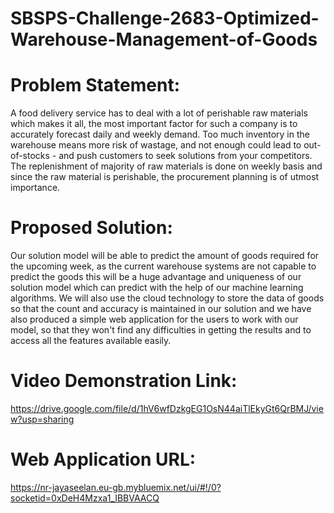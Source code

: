 # SBSPS-Challenge-2683-Optimized-Warehouse-Management-of-Goods
# Problem Statement:  
   A food delivery service has to deal with a lot of perishable raw materials which makes it all, the most important factor for such a company is to accurately forecast daily and weekly demand. Too much inventory in the warehouse means more risk of wastage, and not enough could lead to out-of-stocks - and push customers to seek solutions from your competitors. The replenishment of majority of raw materials is done on weekly basis and since the raw material is perishable, the procurement planning is of utmost importance.
  
# Proposed Solution:  
Our solution model will be able to predict the amount of goods required for the upcoming week, as the current warehouse systems are not capable to predict the goods this will be a huge advantage and uniqueness of our solution model which can predict with the help of our machine learning algorithms. We will also use the cloud technology to store the data of goods so that the count and accuracy is maintained in our solution and we have also produced a simple web application for the users to work with our model, so that they won't find any difficulties in getting the results and to access all the features available easily.  
# Video Demonstration Link:  
https://drive.google.com/file/d/1hV6wfDzkgEG1OsN44aiTlEkyGt6QrBMJ/view?usp=sharing  
# Web Application URL:  
https://nr-jayaseelan.eu-gb.mybluemix.net/ui/#!/0?socketid=0xDeH4Mzxa1_IBBVAACQ
